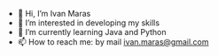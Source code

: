 - 👋 Hi, I’m Ivan Maras
- 👀 I’m interested in developing my skills
- 🌱 I’m currently learning Java and Python
- 📫 How to reach me: by mail ivan.maras@gmail.com
